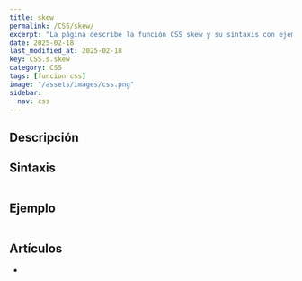 ```yaml
---
title: skew
permalink: /CSS/skew/
excerpt: "La página describe la función CSS skew y su sintaxis con ejemplos."
date: 2025-02-18
last_modified_at: 2025-02-18
key: CSS.s.skew
category: CSS
tags: [funcion css]
image: "/assets/images/css.png"
sidebar:
  nav: css
---
```


## Descripción


## Sintaxis


```css

```


## Ejemplo


```css

```


## Artículos

- 
